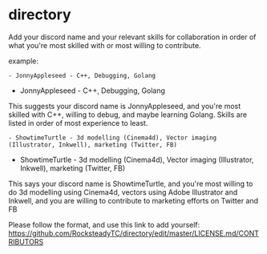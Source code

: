 # directory
Add your discord name and your relevant skills for collaboration in order of what you're most skilled with or most willing to contribute.


example: 

`- JonnyAppleseed - C++, Debugging, Golang `

- JonnyAppleseed - C++, Debugging, Golang

This suggests your discord name is JonnyAppleseed, and you're most skilled with C++, willing to debug, and maybe learning Golang. Skills are listed in order of most experience to least.

`- ShowtimeTurtle - 3d modelling (Cinema4d), Vector imaging (Illustrator, Inkwell), marketing (Twitter, FB)`

- ShowtimeTurtle - 3d modelling (Cinema4d), Vector imaging (Illustrator, Inkwell), marketing (Twitter, FB)

This says your discord name is ShowtimeTurtle, and you're most willing to do 3d modelling using Cinema4d, vectors using Adobe Illustrator and Inkwell, and you are willing to contribute to marketing efforts on Twitter and FB


Please follow the format, and use this link to add yourself: https://github.com/RocksteadyTC/directory/edit/master/LICENSE.md/CONTRIBUTORS

